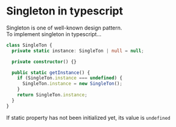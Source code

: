 # Singleton in typescript

Singleton is one of well-known design pattern.  
To implement singleton in typescript...

```ts
class SingleTon {
  private static instance: SingleTon | null = null;

  private constructor() {}

  public static getInstance() {
    if (SingleTon.instance === undefined) {
      SingleTon.instance = new SingleTon();
    }
    return SingleTon.instance;
  }
}
```

If static property has not been initialized yet, its value is `undefined`
